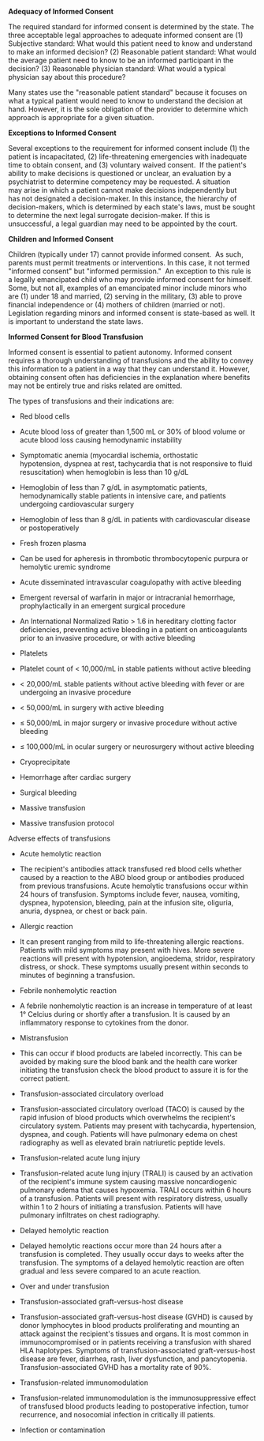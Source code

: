 **Adequacy of Informed Consent**

The required standard for informed consent is determined by the state. The three acceptable legal approaches to adequate informed consent are (1) Subjective standard: What would this patient need to know and understand to make an informed decision? (2) Reasonable patient standard: What would the average patient need to know to be an informed participant in the decision? (3) Reasonable physician standard: What would a typical physician say about this procedure?

Many states use the "reasonable patient standard" because it focuses on what a typical patient would need to know to understand the decision at hand. However, it is the sole obligation of the provider to determine which approach is appropriate for a given situation.

**Exceptions to Informed Consent**

Several exceptions to the requirement for informed consent include (1) the patient is incapacitated, (2) life-threatening emergencies with inadequate time to obtain consent, and (3) voluntary waived consent.  If the patient's ability to make decisions is questioned or unclear, an evaluation by a psychiatrist to determine competency may be requested. A situation may arise in which a patient cannot make decisions independently but has not designated a decision-maker. In this instance, the hierarchy of decision-makers, which is determined by each state's laws, must be sought to determine the next legal surrogate decision-maker. If this is unsuccessful, a legal guardian may need to be appointed by the court.

**Children and Informed Consent**

Children (typically under 17) cannot provide informed consent.  As such, parents must permit treatments or interventions. In this case, it not termed "informed consent" but "informed permission."  An exception to this rule is a legally emancipated child who may provide informed consent for himself. Some, but not all, examples of an emancipated minor include minors who are (1) under 18 and married, (2) serving in the military, (3) able to prove financial independence or (4) mothers of children (married or not). Legislation regarding minors and informed consent is state-based as well. It is important to understand the state laws.

**Informed Consent for Blood Transfusion**

Informed consent is essential to patient autonomy. Informed consent requires a thorough understanding of transfusions and the ability to convey this information to a patient in a way that they can understand it. However, obtaining consent often has deficiencies in the explanation where benefits may not be entirely true and risks related are omitted.

The types of transfusions and their indications are:

- Red blood cells

- Acute blood loss of greater than 1,500 mL or 30% of blood volume or acute blood loss causing hemodynamic instability
- Symptomatic anemia (myocardial ischemia, orthostatic hypotension, dyspnea at rest, tachycardia that is not responsive to fluid resuscitation) when hemoglobin is less than 10 g/dL
- Hemoglobin of less than 7 g/dL in asymptomatic patients, hemodynamically stable patients in intensive care, and patients undergoing cardiovascular surgery
- Hemoglobin of less than 8 g/dL in patients with cardiovascular disease or postoperatively

- Fresh frozen plasma

- Can be used for apheresis in thrombotic thrombocytopenic purpura or hemolytic uremic syndrome
- Acute disseminated intravascular coagulopathy with active bleeding
- Emergent reversal of warfarin in major or intracranial hemorrhage, prophylactically in an emergent surgical procedure
- An International Normalized Ratio > 1.6 in hereditary clotting factor deficiencies, preventing active bleeding in a patient on anticoagulants prior to an invasive procedure, or with active bleeding

- Platelets

- Platelet count of < 10,000/mL in stable patients without active bleeding
- < 20,000/mL stable patients without active bleeding with fever or are undergoing an invasive procedure
- < 50,000/mL in surgery with active bleeding
- ≤ 50,000/mL in major surgery or invasive procedure without active bleeding
- ≤ 100,000/mL in ocular surgery or neurosurgery without active bleeding

- Cryoprecipitate

- Hemorrhage after cardiac surgery
- Surgical bleeding
- Massive transfusion

- Massive transfusion protocol

Adverse effects of transfusions

- Acute hemolytic reaction

- The recipient's antibodies attack transfused red blood cells whether caused by a reaction to the ABO blood group or antibodies produced from previous transfusions. Acute hemolytic transfusions occur within 24 hours of transfusion. Symptoms include fever, nausea, vomiting, dyspnea, hypotension, bleeding, pain at the infusion site, oliguria, anuria, dyspnea, or chest or back pain.

- Allergic reaction

- It can present ranging from mild to life-threatening allergic reactions. Patients with mild symptoms may present with hives. More severe reactions will present with hypotension, angioedema, stridor, respiratory distress, or shock. These symptoms usually present within seconds to minutes of beginning a transfusion.

- Febrile nonhemolytic reaction

- A febrile nonhemolytic reaction is an increase in temperature of at least 1° Celcius during or shortly after a transfusion. It is caused by an inflammatory response to cytokines from the donor.

- Mistransfusion

- This can occur if blood products are labeled incorrectly. This can be avoided by making sure the blood bank and the health care worker initiating the transfusion check the blood product to assure it is for the correct patient.

- Transfusion-associated circulatory overload

- Transfusion-associated circulatory overload (TACO) is caused by the rapid infusion of blood products which overwhelms the recipient's circulatory system. Patients may present with tachycardia, hypertension, dyspnea, and cough. Patients will have pulmonary edema on chest radiography as well as elevated brain natriuretic peptide levels.

- Transfusion-related acute lung injury

- Transfusion-related acute lung injury (TRALI) is caused by an activation of the recipient's immune system causing massive noncardiogenic pulmonary edema that causes hypoxemia. TRALI occurs within 6 hours of a transfusion. Patients will present with respiratory distress, usually within 1 to 2 hours of initiating a transfusion. Patients will have pulmonary infiltrates on chest radiography.

- Delayed hemolytic reaction

- Delayed hemolytic reactions occur more than 24 hours after a transfusion is completed. They usually occur days to weeks after the transfusion. The symptoms of a delayed hemolytic reaction are often gradual and less severe compared to an acute reaction.

- Over and under transfusion

- Transfusion-associated graft-versus-host disease

- Transfusion-associated graft-versus-host disease (GVHD) is caused by donor lymphocytes in blood products proliferating and mounting an attack against the recipient's tissues and organs. It is most common in immunocompromised or in patients receiving a transfusion with shared HLA haplotypes. Symptoms of transfusion-associated graft-versus-host disease are fever, diarrhea, rash, liver dysfunction, and pancytopenia. Transfusion-associated GVHD has a mortality rate of 90%.

- Transfusion-related immunomodulation

- Transfusion-related immunomodulation is the immunosuppressive effect of transfused blood products leading to postoperative infection, tumor recurrence, and nosocomial infection in critically ill patients.

- Infection or contamination